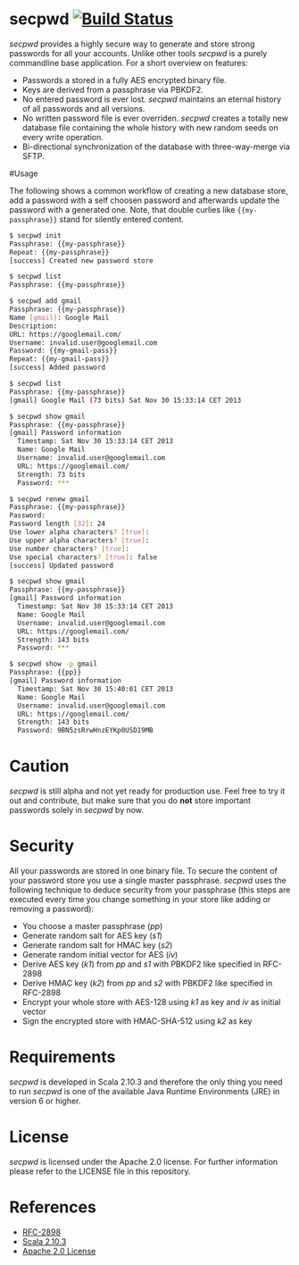 # secpwd [![Build Status](https://travis-ci.org/choffmeister/secpwd.png?branch=master)](https://travis-ci.org/choffmeister/secpwd)

_secpwd_ provides a highly secure way to generate and store strong passwords for all your accounts. Unlike other tools _secpwd_ is a purely commandline base application. For a short overview on features:

* Passwords a stored in a fully AES encrypted binary file.
* Keys are derived from a passphrase via PBKDF2.
* No entered password is ever lost. _secpwd_ maintains an eternal history of all passwords and all versions.
* No written password file is ever overriden. _secpwd_ creates a totally new database file containing the whole history with new random seeds on every write operation.
* Bi-directional synchronization of the database with three-way-merge via SFTP.

#Usage

The following shows a common workflow of creating a new database store, add a password with a self choosen password and afterwards update the password with a generated one. Note, that double curlies like `{{my-passphrase}}` stand for silently entered content.

```bash
$ secpwd init
Passphrase: {{my-passphrase}}
Repeat: {{my-passphrase}}
[success] Created new password store
```

```bash
$ secpwd list
Passphrase: {{my-passphrase}}
```

```bash
$ secpwd add gmail
Passphrase: {{my-passphrase}}
Name [gmail]: Google Mail
Description:
URL: https://googlemail.com/
Username: invalid.user@googlemail.com
Password: {{my-gmail-pass}}
Repeat: {{my-gmail-pass}}
[success] Added password
```

```bash
$ secpwd list
Passphrase: {{my-passphrase}}
[gmail] Google Mail (73 bits) Sat Nov 30 15:33:14 CET 2013
```

```bash
$ secpwd show gmail
Passphrase: {{my-passphrase}}
[gmail] Password information
  Timestamp: Sat Nov 30 15:33:14 CET 2013
  Name: Google Mail
  Username: invalid.user@googlemail.com
  URL: https://googlemail.com/
  Strength: 73 bits
  Password: ***
```

```bash
$ secpwd renew gmail
Passphrase: {{my-passphrase}}
Password:
Password length [32]: 24
Use lower alpha characters? [true]:
Use upper alpha characters? [true]:
Use number characters? [true]:
Use special characters? [true]: false
[success] Updated password
```

```bash
$ secpwd show gmail
Passphrase: {{my-passphrase}}
[gmail] Password information
  Timestamp: Sat Nov 30 15:33:14 CET 2013
  Name: Google Mail
  Username: invalid.user@googlemail.com
  URL: https://googlemail.com/
  Strength: 143 bits
  Password: ***
```

```bash
$ secpwd show -p gmail
Passphrase: {{pp}}
[gmail] Password information
  Timestamp: Sat Nov 30 15:40:01 CET 2013
  Name: Google Mail
  Username: invalid.user@googlemail.com
  URL: https://googlemail.com/
  Strength: 143 bits
  Password: 9BN5zsRrwHnzEYKp0USD19MB
```



# Caution

_secpwd_ is still alpha and not yet ready for production use. Feel free to try it out and contribute, but make sure that you do __not__ store important passwords solely in _secpwd_ by now.



# Security

All your passwords are stored in one binary file. To secure the content of your password store you use a single master passphrase. _secpwd_ uses the following technique to deduce security from your passphrase (this steps are executed every time you change something in your store like adding or removing a password):

* You choose a master passphrase (_pp_)
* Generate random salt for AES key (_s1_)
* Generate random salt for HMAC key (_s2_)
* Generate random initial vector for AES (_iv_)
* Derive AES key (_k1_) from _pp_ and _s1_ with PBKDF2 like specified in RFC-2898
* Derive HMAC key (_k2_) from _pp_ and _s2_ with PBKDF2 like specified in RFC-2898
* Encrypt your whole store with AES-128 using _k1_ as key and _iv_ as initial vector
* Sign the encrypted store with HMAC-SHA-512 using _k2_ as key



# Requirements

_secpwd_ is developed in Scala 2.10.3 and therefore the only thing you need to run _secpwd_ is one of the available Java Runtime Environments (JRE) in version 6 or higher.



# License

_secpwd_ is licensed under the Apache 2.0 license. For further information please refer to the LICENSE file in this repository.



# References
* [RFC-2898](http://www.ietf.org/rfc/rfc2898.txt)
* [Scala 2.10.3](http://www.scala-lang.org/)
* [Apache 2.0 License](http://www.apache.org/licenses/LICENSE-2.0.html)

